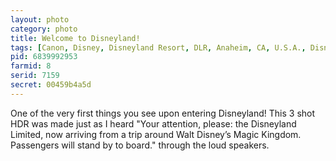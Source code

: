 ```yaml
---
layout: photo
category: photo
title: Welcome to Disneyland!
tags: [Canon, Disney, Disneyland Resort, DLR, Anaheim, CA, U.S.A., Disneyland, Railroad, Disneyland Railroad, Disneyland Limited, Mickey, Main Street Station, Main Street USA, train, HDR, HDRI, Canon 7D, 7D, EF-S 10-22, UWA, Michael Ball, cycomachead, landscape]
pid: 6839992953
farmid: 8
serid: 7159
secret: 00459b4a5d
---
```


One of the very first things you see upon entering Disneyland! This 3 shot HDR was made just as I heard "Your attention, please: the Disneyland Limited, now arriving from a trip around Walt Disney’s Magic Kingdom. Passengers will stand by to board." through the loud speakers.
